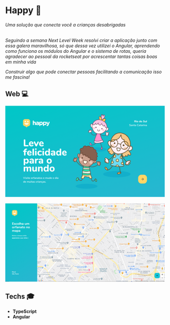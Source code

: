 # Happy   :star2:

###### Uma solução que conecta você a crianças desabrigadas

*Seguindo a semana Next Level Week resolvi criar a aplicação junto com essa galera maravilhosa, só que dessa vez utilizei o Angular, aprendendo como funciona os módulos do Angular e o sistema de rotas, queria agradecer ao pessoal da rocketseat por acrescentar tantas coisas boas em minha vida*

*Construir algo que pode conectar pessoas facilitando a comunicação isso me fascina!*

## Web :computer:
<p align="center">
  <img src='Homerd.png'>
  <br/><br/>
  <img src='map.png'>
</p>

## Techs :mortar_board:
- **TypeScript**
- **Angular**

